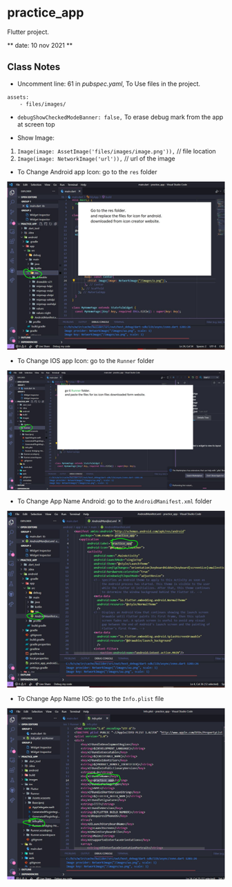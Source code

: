 # practice_app

Flutter project.

** date: 10 nov 2021 **

## Class Notes
 -  Uncomment line: 61 in *pubspec.yaml*, To Use files in the project.
```
assets:
    - files/images/
```
 -  `debugShowCheckedModeBanner: false,` To erase debug mark from the app at screen top

 -  Show Image:
 1.  `Image(image: AssetImage('files/images/image.png')),` // file location
 2.  `Image(image: NetworkImage('url')),` //  url of the image

 -  To Change Android app Icon: go to the `res` folder

![Change Icon Android](files/images/ChangeApp_IconAndroid.JPG)

 -  To Change IOS app Icon: go to the `Runner` folder

![Change Icon Android](files/images/ChangeApp_Icon_IOS.JPG)


 -  To Change App Name Android: go to the `AndroidManifest.xml` folder

![Change App Name Android](files/images/ChangeAppNameAndroid.JPG)

 -  To Change App Name IOS: go to the `Info.plist` file

![Change App Name IOS](files/images/ChangeAppNameIOS.JPG)

